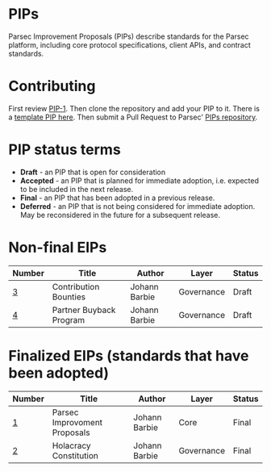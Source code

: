 # PIPs 
Parsec Improvement Proposals (PIPs) describe standards for the Parsec platform, including core protocol specifications, client APIs, and contract standards.

# Contributing
First review [PIP-1](PIPS/aip-1.md). Then clone the repository and add your PIP to it. There is a [template PIP here](aip-X.md). Then submit a Pull Request to Parsec' [PIPs repository](https://github.com/acebusters/PIPs).

# PIP status terms
* **Draft** - an PIP that is open for consideration
* **Accepted** - an PIP that is planned for immediate adoption, i.e. expected to be included in the next release.
* **Final** - an PIP that has been adopted in a previous release.
* **Deferred** - an PIP that is not being considered for immediate adoption. May be reconsidered in the future for a subsequent release.



# Non-final EIPs
| Number                    | Title                                                   | Author                        | Layer     | Status     |
| ------------------------- | ------------------------------------------------------- | ----------------------------- | --------- | ---------- |
| [3](PIPS/pip-003.md)    |  Contribution Bounties                                    | Johann Barbie               | Governance  | Draft     |
| [4](PIPS/pip-004.md)    |  Partner Buyback Program                                  | Johann Barbie               | Governance  | Draft |

# Finalized EIPs (standards that have been adopted)
| Number                                             | Title                                                                                        | Author                                     | Layer      | Status   |
| -------------------------------------------------- | -------------------------------------------------------------------------------------------- | -------------------------------------------| ---------- | -------- |
| [1](PIPS/pip-001.md)                                 | Parsec Improvoment Proposals                                                                  | Johann Barbie                           | Core       | Final    |
| [2](PIPS/pip-002.md)                                 | Holacracy Constitution                                                                      | Johann Barbie                             | Governance  | Final    |
